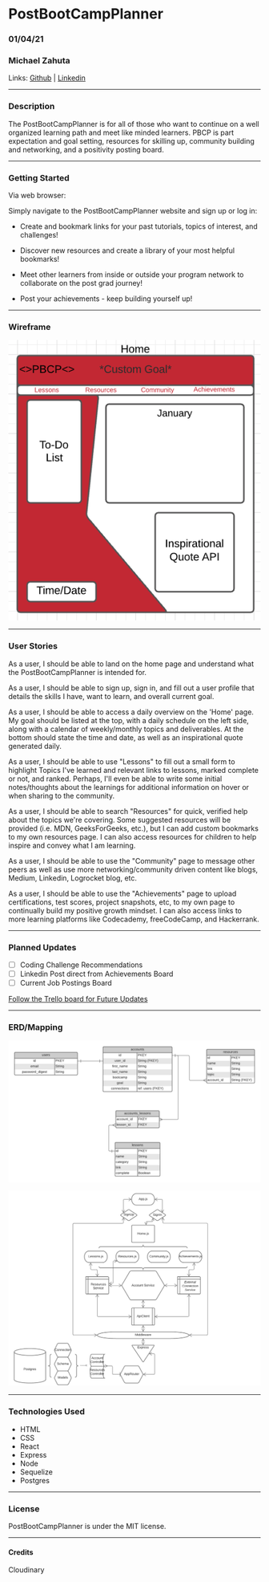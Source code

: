 # PostBootCampPlanner
### 01/04/21
### Michael Zahuta

Links: [Github](https://github.com/MikeyZboy) | [Linkedin](https://www.linkedin.com/in/mikezahuta/)

***
### Description ###

The PostBootCampPlanner is for all of those who want to continue on a well organized learning path and meet like minded learners. PBCP is part expectation and goal setting, resources for skilling up, community building and networking, and a positivity posting board.

***
### Getting Started ###

Via web browser:

Simply navigate to the PostBootCampPlanner website and sign up or log in:

 - Create and bookmark links for your past tutorials, topics of interest, and challenges!
  
 - Discover new resources and create a library of your most helpful bookmarks!
  
 - Meet other learners from inside or outside your program network to collaborate on the post grad journey!
  
 - Post your achievements - keep building yourself up!

***
### Wireframe

![Home]('./../assets/HomeWire.png)

***
### User Stories ###

As a user, I should be able to land on the home page and understand what the PostBootCampPlanner is intended for.

As a user, I should be able to sign up, sign in, and fill out a user profile that details the skills I have, want to learn, and overall current goal.

As a user, I should be able to access a daily overview on the 'Home' page. My goal should be listed at the top, with a daily schedule on the left side, along with a calendar of weekly/monthly topics and deliverables. At the bottom should state the time and date, as well as an inspirational quote generated daily.

As a user, I should be able to use "Lessons" to fill out a small form to highlight Topics I've learned and relevant links to lessons, marked complete or not, and ranked. Perhaps, I'll even be able to write some initial notes/thoughts about the learnings for additional information on hover or when sharing to the community. 

As a user, I should be able to search "Resources" for quick, verified help about the topics we're covering. Some suggested resources will be provided (i.e. MDN, GeeksForGeeks, etc.), but I can add custom bookmarks to my own resources page. I can also access resources for children to help inspire and convey what I am learning.

As a user, I should be able to use the "Community" page to message other peers as well as use more networking/community driven content like blogs, Medium, Linkedin, Logrocket blog, etc.

As a user, I should be able to use the "Achievements" page to upload certifications, test scores, project snapshots, etc, to my own page to continually build my positive growth mindset. I can also access links to more learning platforms like Codecademy, freeCodeCamp, and Hackerrank.

***
### Planned Updates ###

- [ ] Coding Challenge Recommendations
- [ ] Linkedin Post direct from Achievements Board
- [ ] Current Job Postings Board

[Follow the Trello board for Future Updates](https://trello.com/b/9lgCRRFy/postbootcampplanner)

***
### ERD/Mapping ###

![ERD]('./../assets/PostBootCampPlannerERD.png)

![Hierarchy]('./../assets/PostBootcampPlanner(hierarchy).png)

***
### Technologies Used ###

- HTML
- CSS
- React
- Express
- Node
- Sequelize
- Postgres
  
***
### License ####

PostBootCampPlanner is under the MIT license.

***
#### Credits ####
Cloudinary
